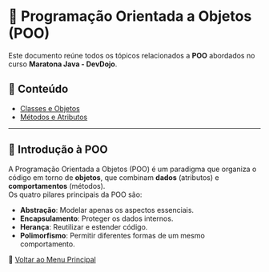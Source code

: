# 🧰 Programação Orientada a Objetos (POO)

Este documento reúne todos os tópicos relacionados a **POO** abordados no curso **Maratona Java - DevDojo**.

## 📌 Conteúdo

- [Classes e Objetos](/anotacoes/orientacao_a_objetos/introducao.md)
- [Métodos e Atributos](/anotacoes/orientacao_a_objetos/metodos.md)

---

## 📖 Introdução à POO

A Programação Orientada a Objetos (POO) é um paradigma que organiza o código em torno de **objetos**, que combinam **dados** (atributos) e **comportamentos** (métodos).  
Os quatro pilares principais da POO são:  
- **Abstração**: Modelar apenas os aspectos essenciais.  
- **Encapsulamento**: Proteger os dados internos.  
- **Herança**: Reutilizar e estender código.  
- **Polimorfismo**: Permitir diferentes formas de um mesmo comportamento.  


🔗 [Voltar ao Menu Principal](/README.md)
